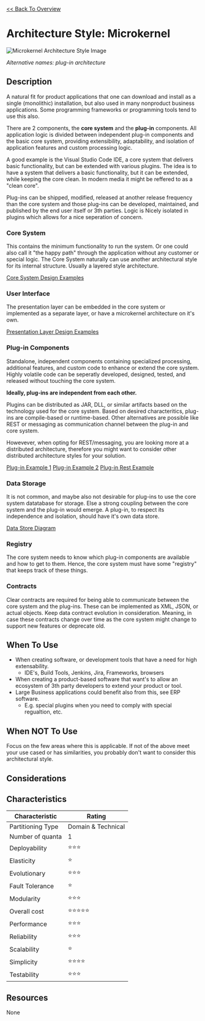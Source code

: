 [<< Back To Overview](./readme.md)

# Architecture Style: Microkernel

![Microkernel Architecture Style Image](https://fundamentalsofsoftwarearchitecture.com/images/book/fosa_1201.png)

*Alternative names: plug-in architecture*

## Description

A natural fit for product applications that one can download and install as a single (monolithic) installation, but also used in many nonproduct business applications. Some programming frameworks or programming tools tend to use this also.

There are 2 components, the **core system** and the **plug-in** components. All application logic is divided between independent plug-in components and the basic core system, providing extensibility, adaptability, and isolation of application features and custom processing logic.

A good example is the Visual Studio Code IDE, a core system that delivers basic functionality, but can be extended with various plugins. The idea is to have a system that delivers a basic functionality, but it can be extended, while keeping the core clean. In modern media it might be reffered to as a "clean core".

Plug-ins can be shipped, modified, released at another release frequency than the core system and those plug-ins can be developed, maintained, and published by the end user itself or 3th parties. Logic is Nicely isolated in plugins which allows for a nice seperation of concern. 

### Core System

This contains the minimum functionality to run the system. Or one could also call it "the happy path" through the application without any customer or special logic. The Core System naturally can use another architectural style for its internal structure. Usually a layered style architecture.

[Core System Design Examples](https://fundamentalsofsoftwarearchitecture.com/images/book/fosa_1202.png)

### User Interface

The presentation layer can be embedded in the core system or implemented as a separate layer, or have a microkernel architecture on it's own.

[Presentation Layer Design Examples](https://fundamentalsofsoftwarearchitecture.com/images/book/fosa_1203.png)

### Plug-in Components

Standalone, independent components containing specialized processing, additional features, and custom code to enhance or extend the core system. Highly volatile code can be seperatly developed, designed, tested, and released without touching the core system. 

**Ideally, plug-ins are independent from each other.**

Plugins can be distributed as JAR, DLL, or similar artifacts based on the technology used for the core system. Based on desired characteritics, plug-ins are compile-based or runtime-based. Other alternatives are possible like REST or messaging as communication channel between the plug-in and core system.

Howevever, when opting for REST/messaging, you are looking more at a distributed architecture, therefore you might want to consider other distributed architecture styles for your solution.

[Plug-in Example 1](https://fundamentalsofsoftwarearchitecture.com/images/book/fosa_1204.png)
[Plug-in Example 2](https://fundamentalsofsoftwarearchitecture.com/images/book/fosa_1205.png)
[Plug-in Rest Example](https://fundamentalsofsoftwarearchitecture.com/images/book/fosa_1206.png)

### Data Storage

It is not common, and maybe also not desirable for plug-ins to use the core system datatabase for storage. Else a strong coupling between the core system and the plug-in would emerge. A plug-in, to respect its independence and isolation, should have it's own data store.

[Data Store Diagram](https://fundamentalsofsoftwarearchitecture.com/images/book/fosa_1207.png)

### Registry

The core system needs to know which plug-in components are available and how to get to them. Hence, the core system must have some "registry" that keeps track of these things.

### Contracts

Clear contracts are required for being able to communicate between the core system and the plug-ins. These can be implemented as XML, JSON, or actual objects. Keep data contract evolution in consideration. Meaning, in case these contracts change over time as the core system might change to support new features or deprecate old.

## When To Use

* When creating software, or development tools that have a need for high extensability.
    * IDE's, Build Tools, Jenkins, Jira, Frameworks, browsers
* When creating a product-based software that want's to allow an ecosystem of 3th party developers to extend your product or tool. 
* Large Business applications could benefit also from this, see ERP software.
    * E.g. special plugins when you need to comply with special regualtion, etc.

## When NOT To Use

Focus on the few areas where this is applicable. If not of the above meet your use cased or has similarities, you probably don't want to consider this architectural style.

## Considerations

## Characteristics
| Characteristic    | Rating       |
| ---               | ---          |
| Partitioning Type | Domain & Technical    |
| Number of quanta  | 1            |
| Deployability     | ⭐⭐⭐      |
| Elasticity        | ⭐           |
| Evolutionary      | ⭐⭐⭐      |
| Fault Tolerance   | ⭐           |
| Modularity        | ⭐⭐⭐      |
| Overall cost      | ⭐⭐⭐⭐⭐ |
| Performance       | ⭐⭐⭐      |
| Reliability       | ⭐⭐⭐      |
| Scalability       | ⭐           |
| Simplicity        | ⭐⭐⭐⭐ |
| Testability       | ⭐⭐⭐        |

## Resources

None